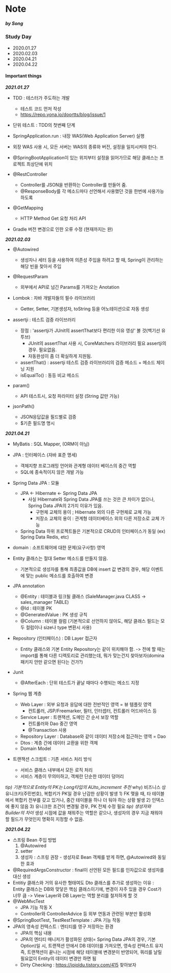 Note
=============
##### by Song

### Study Day
- 2020.01.27
- 2020.02.03
- 2020.04.21
- 2020.04.22

#### Important things
***2021.01.27***
  - TDD : 테스터가 주도하는 개발
    - 테스트 코드 먼저 작성
    - https://repo.yona.io/doortts/blog/issue/1
  - 단위 테스트 : TDD의 첫번째 단계

  - SpringApplication.run : 내장 WAS(Web Application Server) 실행
  - 외장 WAS 사용 시, 모든 서버는 WAS의 종류와 버전, 설정을 일치시켜야 한다.

  - @SpringBootApplication이 있는 위치부터 설정을 읽어가므로 해당 클래스는 프로젝트 최상단에 위치
  - @RestController
    - Controller를 JSON을 반환하는 Controller를 만들어 줌.
    - @ResponseBody를 각 메소드마다 선언해서 사용했던 것을 한번에 사용가능하도록
  - @GetMapping
    - HTTP Method Get 요청 처리 API

  - Gradle 버전 변경으로 인한 오류 수정 (현재까지는 완)

***2021.02.03***
  - @Autowired
    - 생성자나 세터 등을 사용하여 의존성 주입을 하려고 할 때, Spring이 관리하는 해당 빈을 찾아서 주입
  - @RequestParam
    - 외부에서 API로 넘긴 Params를 가져오는 Anotation

  - Lombok : 자바 개발자들의 필수 라이브러리
    - Getter, Setter, 기본생성자, toString 등을 어노테이션으로 자동 생성

  - assertji : 테스트 검증 라이브러리
    - 장점 : 'assertji가 JUnit의 assertThat보다 편리한 이유 영상' 볼 것(백기선 유투브)
      - JUnit의 assertThat 사용 시, CoreMatchers 라이브러리 필요
        assertji의 경우. 필요없음.
      - 자동완성이 좀 더 확실하게 지원됨.
    - assertThat() : assertji 테스트 검증 라이브러리의 검증 메소드 + 메소드 체이닝 지원
    - isEqualTo() : 동등 비교 메소드

  - param()
    - API 테스트시, 요청 파라미터 설정 (String 값만 가능)
  - jsonPath()
    - JSON응답값을 필드별로 검증
    - $기준 필드명 명시

***2021.04.21***
  - MyBatis : SQL Mapper, (ORM이 아님)
  - JPA : 인터페이스 (자바 표준 명세)
    - 객체지향 프로그래밍 언어와 관계형 데이터 베이스의 중간 역할
    - SQL에 종속적이지 않은 개발 가능
  - Spring Data JPA : 모듈
    - JPA <- Hibernate <- Spring Data JPA
      - 사실 Hibernate와 Spring Data JPA를 쓰는 것은 큰 차이가 없으나, Spring Data JPA의 2가지 이유가 있음.
        - 구현체 교체의 용이 ; Hibernate 외의 다른 구현체로 교체 가능
        - 저장소 교체의 용이 : 관계형 데이터베이스 외의 다른 저장소로 교체 가능
    * Spring Data 하위 프로젝트들은 기본적으로 CRUD의 인터페이스가 동일 (ex) Spring Data Redis, etc)

  - domain : 소프트웨어에 대한 문제(요구사항) 영역
  - Entity 클래스는 절대 Setter 메소드를 만들지 않음.
    - 기본적으로 생성자를 통해 최종값을 DB에 insert
      값 변경의 경우, 해당 이벤트에 맞는 public 메소드를 호출하여 변경
  - JPA annotation
    - @Entity : 테이블과 링크될 클래스 (SaleManager.java CLASS -> sales_manager TABLE)
    - @Id : 테이블 PK
    - @GeneratedValue : PK 생성 규칙
    - @Column : 테이블 컬럼 (기본적으로 선언하지 않아도, 해당 클래스 필드는 모두 컬럼이나 size나 type 변환시 사용)
  - Repository (인터페이스) : DB Layer 접근자
    - Entity 클래스와 기본 Entity Repository는 같이 위치해야 함. 
      -> 전에 할 때는 import를 통해 다른 디렉토리로 관리했는데, 뭐가 맞는건지 찾아보자(domina 패키지 안만 같으면 된다는 건가?)

  - Junit
    - @AfterEach : 단위 테스트가 끝날 때마다 수행되는 메소드 지정
  
  - Spring 웹 계층
    - Web Layer : 외부 요청과 응답에 대한 전반적인 영역 = 뷰 템플릿 영역
      - 컨트롤러, JSP/Freemarker, 필터, 인터셉터, 컨트롤러 어드바이스 등
    - Service Layer : 트랜잭션, 도메인 간 순서 보장 역할
      - 컨트롤러와 Dao 중간 영역
      - @Transaction 사용
    - Repository Layer : Database와 같이 데이터 저장소에 접근하는 영역 = Dao
    - Dtos : 계층 간에 데이터 교환을 위한 객체
    - Domain Model

  - 트랜잭션 스크립트 : 기존 서비스 처리 방식
    - 서비스 클래스 내부에서 모든 로직 처리
    - 서비스 계층이 무의미하고, 객체란 단순한 데이터 덩어리

  *tip) 기본적으로 Entity의 PK는 Long타입의 AUto_increment 추천*
    why) 비즈니스 상 유니크키(주민번호), 복합키가 PK일 경우 난감한 상황이 발생
      1) FK 맺을 때, 타 테이블에서 복합키 전부를 갖고 있거나, 중간 테이블을 하나 더 둬야 하는 상황 발생
      2) 인덱스에 좋지 않음
      3) 유니크한 조건이 변경될 경우, PK 전체 수정 필요
  *tip) 생성자와 Builder의 차이*
    생성 시점에 값을 채워주는 역할은 같으나, 생성자의 경우 지금 채워야할 필드가 무엇인지 명확히 지정할 수 없음.

***2021.04.22***
  - 스프링 Bean 주입 방법
    1) @Autowired
    2) setter
    3) 생성자 : 스프링 권장 - 생성자로 Bean 객체를 받게 하면, @Autowired와 동일한 효과
  - @RequiredArgsConstructor : final이 선언된 모든 필드를 인자값으로 생성자를 대신 생성
  - Entitiy 클래스와 거의 유사한 형태여도 Dto 클래스를 추가로 생성하는 이유
    : Entity 클래스는 DB와 맞닿은 핵심 클래스이기에, 변경이 자주 있을 경우 Cost가 너무 큼
    -> View Layer와 DB Layer는 역할 분리를 철저하게 할 것
  - @WebMvcTest
    - JPA 기능 작동 X
    - Controller와 ControllerAdvice 등 외부 연동과 관련된 부분만 활성화
  - @SpringBootTest, TestRestTemplate : JPA 기능 작동
  - JPA의 영속성 컨텍스트 : 엔티티를 영구 저장하는 환경
    - JPA의 핵심 내용
    - JPA의 엔티티 매니저가 활성화된 상태(= Spring Data JPA의 경우, 기본 Option)일 시, 트랜잭션 안에서 DB 데이터를 가져오면, 영속성 컨텍스트 유지
      즉, 트랜잭션이 끝나는 시점에 해당 테이블에 변경분이 반영되어, 쿼리를 날릴 필요없이 Entity의 데이터 변경만 하면 됨
    - Dirty Checking : https://jojoldu.tistory.com/415 찾아보자
